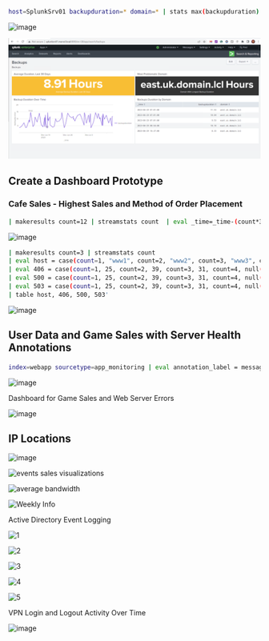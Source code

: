 
```bash
host=SplunkSrv01 backupduration=* domain=* | stats max(backupduration) by domain | head 5
```

![image](https://github.com/Nisha318/Splunk-Projects/assets/12909665/777b2c5f-338c-4a9c-bb1a-717db17a7bed)


<img src="https://github.com/Nisha318/Splunk-Projects/blob/main/Files/Splunk%20Dashboard%201.png">


## Create a Dashboard Prototype

### Cafe Sales - Highest Sales and Method of Order Placement 


```bash
| makeresults count=12 | streamstats count  | eval _time=_time-(count*3600) | eval drip =(random () % 3) + 1 | eval espresso =(random () % 3) + 1 | ev

```

![image](https://github.com/user-attachments/assets/7c3f7715-ff84-462d-bbac-ea94ffbdd8c9)


```bash
| makeresults count=3 | streamstats count
| eval host = case(count=1, "www1", count=2, "www2", count=3, "www3", count=4, null())
| eval 406 = case(count=1, 25, count=2, 39, count=3, 31, count=4, null())
| eval 500 = case(count=1, 25, count=2, 39, count=3, 31, count=4, null())
| eval 503 = case(count=1, 25, count=2, 39, count=3, 31, count=4, null())
| table host, 406, 500, 503'
```

![image](https://github.com/user-attachments/assets/9b87d572-8948-4fc9-9c28-213ac46c546d)




## User Data and Game Sales with Server Health Annotations

```bash
index=webapp sourcetype=app_monitoring | eval annotation_label = message | eval annotation_color = case(message="INFO maintenance operation", "#75C5F0", message="CRITICAL security issue", "#FF4747", message="WARNING network issue", "#F3CC17") 

```

![image](https://github.com/user-attachments/assets/f55ede8d-8f4a-4fba-97a4-32e2e2b6de28)


Dashboard for Game Sales and Web Server Errors

![image](https://github.com/user-attachments/assets/2e253ea7-ebd5-4299-bbeb-f02c89627853)



## IP Locations


![image](https://github.com/user-attachments/assets/f33bb63a-8d1c-43a5-b38b-04f8aeb2cc44)



![events sales visualizations](https://github.com/user-attachments/assets/960174c9-d0e2-4b1b-a35f-09b02b9b1b83)





![average bandwidth](https://github.com/user-attachments/assets/4e7a9594-9b0f-46c0-b1c5-8b678e95515b)




![Weekly Info](https://github.com/user-attachments/assets/045a77b3-d4b5-4a3b-8c9e-863b01a6213f)


Active Directory Event Logging

![1](https://github.com/user-attachments/assets/c0524310-cc76-4b76-9c2c-57b68aa250f3)


![2](https://github.com/user-attachments/assets/3dba249c-12c6-436e-8f5e-945e3e65dfad)


![3](https://github.com/user-attachments/assets/86433db8-49c5-4175-b1e2-f43a2ea37c7d)

![4](https://github.com/user-attachments/assets/32b1e231-a2a0-41f2-a2ad-e0e8c1ae01be)


![5](https://github.com/user-attachments/assets/0ec596c9-6fdf-40db-bed9-2792e90f8082)


VPN Login and Logout Activity Over Time

![image](https://github.com/user-attachments/assets/8fe4d1a0-13ed-44bb-a68a-4713e30fc723)



